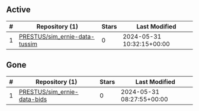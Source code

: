 ## Active
| # | Repository (1) | Stars | Last Modified |
| --- | --- | --- | --- |
| 1 | [PRESTUS/sim_ernie-data-tussim](https://gin.g-node.org/PRESTUS/sim_ernie-data-tussim) | 0 | 2024-05-31 10:32:15+00:00 |

## Gone
| # | Repository (1) | Stars | Last Modified |
| --- | --- | --- | --- |
| 1 | [PRESTUS/sim_ernie-data-bids](https://gin.g-node.org/PRESTUS/sim_ernie-data-bids) | 0 | 2024-05-31 08:27:55+00:00 |
